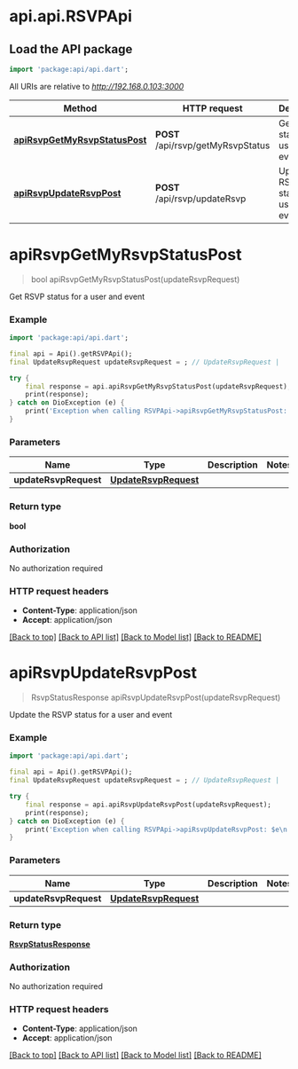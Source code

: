 # api.api.RSVPApi

## Load the API package
```dart
import 'package:api/api.dart';
```

All URIs are relative to *http://192.168.0.103:3000*

Method | HTTP request | Description
------------- | ------------- | -------------
[**apiRsvpGetMyRsvpStatusPost**](RSVPApi.md#apirsvpgetmyrsvpstatuspost) | **POST** /api/rsvp/getMyRsvpStatus | Get RSVP status for a user and event
[**apiRsvpUpdateRsvpPost**](RSVPApi.md#apirsvpupdatersvppost) | **POST** /api/rsvp/updateRsvp | Update the RSVP status for a user and event


# **apiRsvpGetMyRsvpStatusPost**
> bool apiRsvpGetMyRsvpStatusPost(updateRsvpRequest)

Get RSVP status for a user and event

### Example
```dart
import 'package:api/api.dart';

final api = Api().getRSVPApi();
final UpdateRsvpRequest updateRsvpRequest = ; // UpdateRsvpRequest | 

try {
    final response = api.apiRsvpGetMyRsvpStatusPost(updateRsvpRequest);
    print(response);
} catch on DioException (e) {
    print('Exception when calling RSVPApi->apiRsvpGetMyRsvpStatusPost: $e\n');
}
```

### Parameters

Name | Type | Description  | Notes
------------- | ------------- | ------------- | -------------
 **updateRsvpRequest** | [**UpdateRsvpRequest**](UpdateRsvpRequest.md)|  | 

### Return type

**bool**

### Authorization

No authorization required

### HTTP request headers

 - **Content-Type**: application/json
 - **Accept**: application/json

[[Back to top]](#) [[Back to API list]](../README.md#documentation-for-api-endpoints) [[Back to Model list]](../README.md#documentation-for-models) [[Back to README]](../README.md)

# **apiRsvpUpdateRsvpPost**
> RsvpStatusResponse apiRsvpUpdateRsvpPost(updateRsvpRequest)

Update the RSVP status for a user and event

### Example
```dart
import 'package:api/api.dart';

final api = Api().getRSVPApi();
final UpdateRsvpRequest updateRsvpRequest = ; // UpdateRsvpRequest | 

try {
    final response = api.apiRsvpUpdateRsvpPost(updateRsvpRequest);
    print(response);
} catch on DioException (e) {
    print('Exception when calling RSVPApi->apiRsvpUpdateRsvpPost: $e\n');
}
```

### Parameters

Name | Type | Description  | Notes
------------- | ------------- | ------------- | -------------
 **updateRsvpRequest** | [**UpdateRsvpRequest**](UpdateRsvpRequest.md)|  | 

### Return type

[**RsvpStatusResponse**](RsvpStatusResponse.md)

### Authorization

No authorization required

### HTTP request headers

 - **Content-Type**: application/json
 - **Accept**: application/json

[[Back to top]](#) [[Back to API list]](../README.md#documentation-for-api-endpoints) [[Back to Model list]](../README.md#documentation-for-models) [[Back to README]](../README.md)


